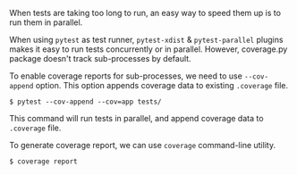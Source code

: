 <!--
.. title: Coverage reports with pytest & xdist
.. slug: coverage-reports-with-pytest-xdist
.. date: 2023-11-16 21:16:31 UTC+05:30
.. tags: 
.. category: 
.. link: 
.. description: 
.. type: text
-->

When tests are taking too long to run, an easy way to speed them up is to run them in parallel.

When using `pytest` as test runner, `pytest-xdist` & `pytest-parallel` plugins makes it easy to run tests concurrently or in parallel. However, coverage.py package doesn't track sub-processes by default. 

To enable coverage reports for sub-processes, we need to use `--cov-append` option. This option appends coverage data to existing `.coverage` file. 

```shell
$ pytest --cov-append --cov=app tests/
```

This command will run tests in parallel, and append coverage data to `.coverage` file.

To generate coverage report, we can use `coverage` command-line utility.

```shell
$ coverage report
```

